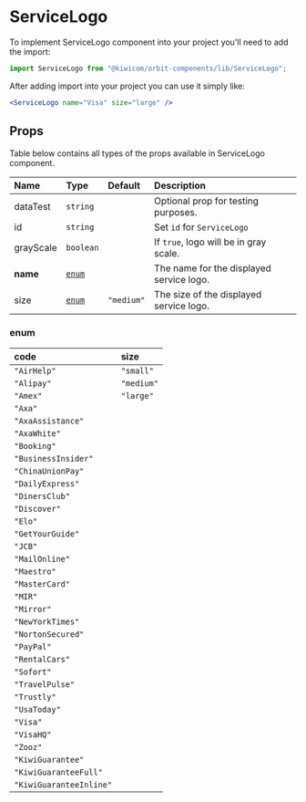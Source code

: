 # ServiceLogo

To implement ServiceLogo component into your project you'll need to add the import:

```jsx
import ServiceLogo from "@kiwicom/orbit-components/lib/ServiceLogo";
```

After adding import into your project you can use it simply like:

```jsx
<ServiceLogo name="Visa" size="large" />
```

## Props

Table below contains all types of the props available in ServiceLogo component.

| Name      | Type            | Default    | Description                              |
| :-------- | :-------------- | :--------- | :--------------------------------------- |
| dataTest  | `string`        |            | Optional prop for testing purposes.      |
| id        | `string`        |            | Set `id` for `ServiceLogo`               |
| grayScale | `boolean`       |            | If `true`, logo will be in gray scale.   |
| **name**  | [`enum`](#enum) |            | The name for the displayed service logo. |
| size      | [`enum`](#enum) | `"medium"` | The size of the displayed service logo.  |

### enum

| code                    | size       |
| :---------------------- | :--------- |
| `"AirHelp"`             | `"small"`  |
| `"Alipay"`              | `"medium"` |
| `"Amex"`                | `"large"`  |
| `"Axa"`                 |
| `"AxaAssistance"`       |
| `"AxaWhite"`            |
| `"Booking"`             |
| `"BusinessInsider"`     |
| `"ChinaUnionPay"`       |
| `"DailyExpress"`        |
| `"DinersClub"`          |
| `"Discover"`            |
| `"Elo"`                 |
| `"GetYourGuide"`        |
| `"JCB"`                 |
| `"MailOnline"`          |
| `"Maestro"`             |
| `"MasterCard"`          |
| `"MIR"`                 |
| `"Mirror"`              |
| `"NewYorkTimes"`        |
| `"NortonSecured"`       |
| `"PayPal"`              |
| `"RentalCars"`          |
| `"Sofort"`              |
| `"TravelPulse"`         |
| `"Trustly"`             |
| `"UsaToday"`            |
| `"Visa"`                |
| `"VisaHQ"`              |
| `"Zooz"`                |
| `"KiwiGuarantee"`       |
| `"KiwiGuaranteeFull"`   |
| `"KiwiGuaranteeInline"` |
